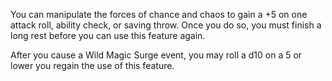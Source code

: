 You can manipulate the forces of chance and chaos to gain a +5 on one attack roll, ability check, or saving throw. Once you do so, you must finish a long rest before you can use this feature again.

After you cause a Wild Magic Surge event, you may roll a d10 on a 5 or lower you regain the use of this feature.